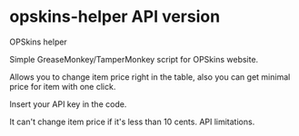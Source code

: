 # opskins-helper API version
OPSkins helper

Simple GreaseMonkey/TamperMonkey script for OPSkins website.

Allows you to change item price right in the table, also you can get minimal price for item with one click.

Insert your API key in the code.

It can't change item price if it's less than 10 cents. API limitations.
